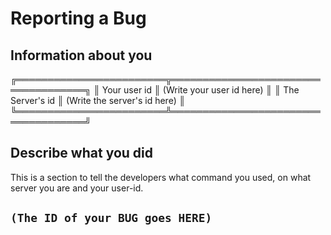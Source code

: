 # Reporting a Bug

## Information about you
╔════════════════════════╦════════════════════════════════════╗
║ Your user id           ║ (Write your user id here)          ║
║ The Server's id        ║ (Write the server's id here)       ║
╚════════════════════════╩════════════════════════════════════╝

## Describe what you did

This is a section to tell the developers what command you used, on what server you are and your user-id.

## ```(The ID of your BUG goes HERE)```
